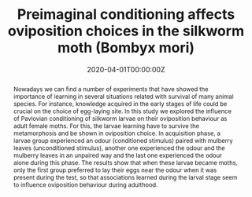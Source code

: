 ---
abstract: "Nowadays we can find a number of experiments that have showed the importance of learning in several situations related with survival of many animal species. For instance, knowledge acquired in the early stages of life could be crucial on the choice of egg-laying site. In this study we explored the influence of Pavlovian conditioning of silkworm larvae on their oviposition behaviour as adult female moths. For this, the larvae learning have to survive the metamorphosis and be shown in oviposition choice. In acquisition phase, a larvae group experienced an odour (conditioned stimulus) paired with mulberry leaves (unconditioned stimulus), another one experienced the odour and the mulberry leaves in an unpaired way and the last one experienced the odour alone during this phase. The results show that when these larvae became moths, only the first group preferred to lay their eggs near the odour when it was present during the test, so that associations learned during the larval stage seem to influence oviposition behaviour during adulthood."
author_notes:
- 
- 
authors:
- Gámez, A. M.
- admin
date: "2020-04-01T00:00:00Z"
doi: "https://doi.org/10.1016/j.beproc.2020.104121"
featured: false
image:
  caption: '' 
  focal_point: ""
  preview_only: false
projects: []
publication: '*Behavioural Processes, 175*'
publication_short: ""
publication_types:
- "2"
publishDate: "2020-04-01T00:00:00Z"
summary: "Preimaginal conditioning affects oviposition choices in the silkworm moth (Bombyx mori)"
tags:
- Source Themes
title: "Preimaginal conditioning affects oviposition choices in the silkworm moth (Bombyx mori)"
url_code: ""
url_dataset: ""
url_pdf: https://www.sciencedirect.com/science/article/pii/S0376635720300826/pdfft?md5=c68cd05162584e11ba09080f7c2b3fb9&pid=1-s2.0-S0376635720300826-main.pdf
url_poster: ""
url_project: ""
url_slides: ""
url_source: ""
url_video: ""
---